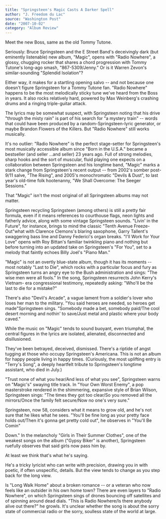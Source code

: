 ```yaml
---
title: "Springsteen's Magic Casts A Darker Spell"
author: "J. Freedom du Lac"
source: "Washington Post"
date: "2007-10-02"
category: "Album Review"
---
```


Meet the new Boss, same as the old Tommy Tutone.

Seriously: Bruce Springsteen and the E Street Band's deceivingly dark (but eminently listenable) new album, "Magic", opens with "Radio Nowhere", a glossy, chugging rocker that shares a chord progression with Tommy Tutone's long-ago smash, "867-5309/Jenny." Or is it Warren Zevon's similar-sounding "Splendid Isolation"?

Either way, it makes for a startling opening salvo -- and not because one doesn't figure Springsteen for a Tommy Tutone fan. "Radio Nowhere" happens to be the most melodically sticky tune we've heard from the Boss in years. It also rocks relatively hard, powered by Max Weinberg's crashing drums and a ringing triple-guitar attack.

The lyrics may be somewhat suspect, with Springsteen noting that his drive "through the misty rain" is part of his search for "a mystery train" -- words that could have been produced by a random-Springsteen-lyric generator, or maybe Brandon Flowers of the Killers. But "Radio Nowhere" still works musically.

It's no outlier: "Radio Nowhere" is the perfect stage-setter for Springsteen's most musically accessible album since "Born in the U.S.A." became a bestseller (and seller ...and seller) 23 years ago. Full of strong melodies, sharp hooks and the sort of muscular, fluid playing one expects on a collaboration between Springsteen and his longtime band, "Magic" marks a stark change from Springsteen's recent output -- from 2002's somber post-9/11 salve, "The Rising", and 2005's monochromatic "Devils & Dust", to last year's old-time folk hootenanny, "We Shall Overcome: The Seeger Sessions."

That "Magic" isn't the most original of all Springsteen albums may not matter.

Springsteen recycling Springsteen (among others) is still a pretty fair formula, even if it means references to courthouse flags, neon lights and fatherly advice, along with some vintage Springsteen sounds. "Livin' in the Future", for instance, brings to mind the classic "Tenth Avenue Freeze-Out"what with Clarence Clemons's blaring saxophone, Garry Tallent's swaggering bass line and Danny Federici's organ breaks. "I'll Work for Your Love" opens with Roy Bittan's familiar twinkling piano and nothing but before turning into an updated take on Springsteen's "For You", set to a melody that faintly echoes Billy Joel's "Piano Man."

"Magic" is not an overtly blue-state album, though it has its moments -- most notably "Last to Die", which rocks with a particular focus and fury as Springsteen turns an angry eye to the Bush administration and sings: "The wise men were all fools." In the song, Springsteen resurrects John Kerry's Vietnam- era congressional testimony, repeatedly asking: "Who'll be the last to die for a mistake?"

There's also "Devil's Arcade", a vague lament from a soldier's lover who loses her man to the military. "You said heroes are needed, so heroes get made"Springsteen sings. "Somebody made a bet, somebody paid/The cool desert morning and nothin' to save/Just metal and plastic where your body caved."

While the music on "Magic" tends to sound buoyant, even triumphal, the central figures in the lyrics are isolated, alienated, disconnected and disillusioned.

They've been betrayed, deceived, dismissed. There's a riptide of angst tugging at those who occupy Springsteen's Americana. This is not an album for happy people living in happy times. (Curiously, the most uplifting entry is "Terry's Song", a deeply heartfelt tribute to Springsteen's longtime assistant, who died in July.)

"Trust none of what you hear/And less of what you see", Springsteen warns on "Magic's" swaying title track. In "Your Own Worst Enemy", a pop masterstroke rendered in the shimmering, expansive style of Brian Wilson, Springsteen sings: "The times they got too clear/So you removed all the mirrors/Once the family felt secure/Now no one's very sure."

Springsteen, now 58, considers what it means to grow old, and he's not sure that he likes what he sees. "You'll be fine long as your pretty face holds out/Then it's gonna get pretty cold out", he observes in "You'll Be Comin"

Down." In the melancholy "Girls in Their Summer Clothes", one of the weakest songs on the album ("Gypsy Biker" is another), Springsteen ruefully observes that said girls now pass him by.

At least we think that's what he's saying.

He's a tricky lyricist who can write with precision, drawing you in with poetic, if often unspecific, details. But the view tends to change as you step back for the long view.

Is "Long Walk Home" about a broken romance -- or a veteran who now feels like an outsider in his own home town? There are even layers to "Radio Nowhere", on which Springsteen sings of drones bouncing off satellites and of spinning around dead dials. "This is Radio Nowhere/Is there anybody alive out there?" he growls. It's unclear whether the song is about the sorry state of commercial radio or the sorry, soulless state of the world at large.
